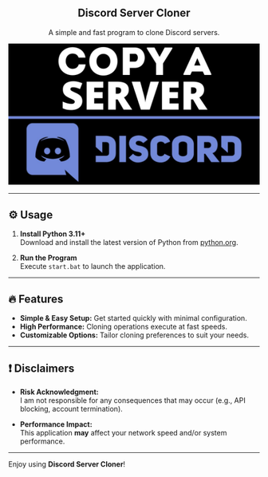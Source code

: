 <div align="center">
  <h2>Discord Server Cloner</h2>
  <p>A simple and fast program to clone Discord servers.</p>
  <img src="preview.jpg" alt="Discord Server Cloner Preview" style="max-width:100%; height:auto;">
</div>

---

## ⚙️ Usage

1. **Install Python 3.11+**  
   Download and install the latest version of Python from [python.org](https://www.python.org/downloads/).

2. **Run the Program**  
   Execute `start.bat` to launch the application.

---

## 🔥 Features

- **Simple & Easy Setup:** Get started quickly with minimal configuration.
- **High Performance:** Cloning operations execute at fast speeds.
- **Customizable Options:** Tailor cloning preferences to suit your needs.

---

## ❗ Disclaimers

- **Risk Acknowledgment:**  
  I am not responsible for any consequences that may occur (e.g., API blocking, account termination).

- **Performance Impact:**  
  This application **may** affect your network speed and/or system performance.

---

Enjoy using **Discord Server Cloner**!


